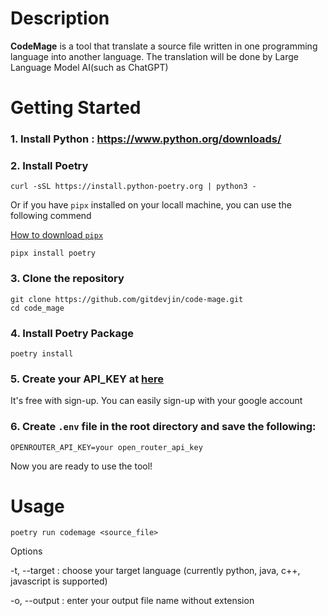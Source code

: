 # Description
**CodeMage** is a tool that translate a source file written in one programming language into another language.
The translation will be done by Large Language Model AI(such as ChatGPT)

# Getting Started

### 1. Install Python : https://www.python.org/downloads/

### 2. Install Poetry

```console
curl -sSL https://install.python-poetry.org | python3 -
```

Or if you have `pipx` installed on your locall machine, you can use the following commend

[How to download `pipx`](https://github.com/pypa/pipx)

```console
pipx install poetry
```

### 3. Clone the repository
```console
git clone https://github.com/gitdevjin/code-mage.git
cd code_mage
```

### 4. Install Poetry Package
```console
poetry install
```

### 5. Create your API_KEY at [here](https://openrouter.ai/docs/api-keys)
It's free with sign-up. You can easily sign-up with your google account

### 6. Create `.env` file in the root directory and save the following:
```
OPENROUTER_API_KEY=your open_router_api_key
```



Now you are ready to use the tool!

# Usage

```console
poetry run codemage <source_file>
```

Options

-t, --target : choose your target language (currently python, java, c++, javascript is supported)

-o, --output : enter your output file name without extension

